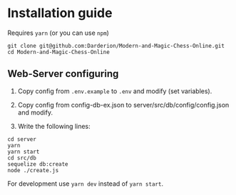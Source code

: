 # Installation guide
Requires `yarn` (or you can use `npm`)
```
git clone git@github.com:Darderion/Modern-and-Magic-Chess-Online.git
cd Modern-and-Magic-Chess-Online
```

## Web-Server configuring

1) Copy config from `.env.example` to `.env` and modify (set variables).

2) Copy config from config-db-ex.json to server/src/db/config/config.json and modify.

2) Write the following lines:
```
cd server
yarn
yarn start
cd src/db 
sequelize db:create
node ./create.js
```

For development use `yarn dev` instead of `yarn start`.
